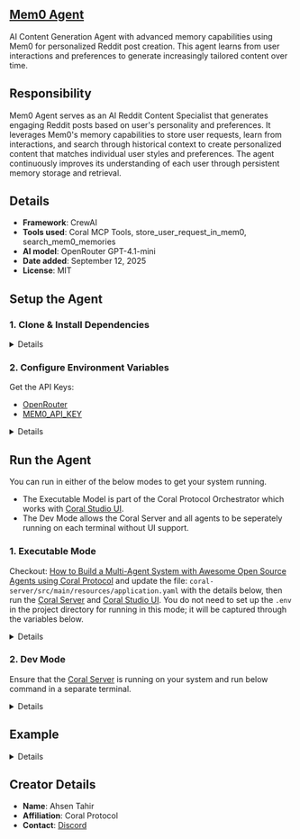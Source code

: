 ## [Mem0 Agent](https://github.com/Coral-Protocol/Coral-Mem0-Agent)
 
AI Content Generation Agent with advanced memory capabilities using Mem0 for personalized Reddit post creation. This agent learns from user interactions and preferences to generate increasingly tailored content over time.

## Responsibility
Mem0 Agent serves as an AI Reddit Content Specialist that generates engaging Reddit posts based on user's personality and preferences. It leverages Mem0's memory capabilities to store user requests, learn from interactions, and search through historical context to create personalized content that matches individual user styles and preferences. The agent continuously improves its understanding of each user through persistent memory storage and retrieval.

## Details
- **Framework**: CrewAI
- **Tools used**: Coral MCP Tools, store_user_request_in_mem0, search_mem0_memories
- **AI model**: OpenRouter GPT-4.1-mini
- **Date added**: September 12, 2025
- **License**: MIT

## Setup the Agent

### 1. Clone & Install Dependencies

<details>  

```bash
# In a new terminal clone the repository:
git clone https://github.com/Coral-Protocol/Coral-Mem0-Agent.git

# Navigate to the project directory:
cd Coral-Mem0-Agent

# Download and run the UV installer, setting the installation directory to the current one
curl -LsSf https://astral.sh/uv/install.sh | env UV_INSTALL_DIR=$(pwd) sh

# Create a virtual environment named `.venv` using UV
uv venv .venv

# Activate the virtual environment
source .venv/bin/activate

# install uv
pip install uv

# Install dependencies from `pyproject.toml` using `uv`:
uv sync
```

</details>

### 2. Configure Environment Variables

Get the API Keys:
- [OpenRouter](https://openrouter.ai/keys)
- [MEM0_API_KEY](https://app.mem0.ai/dashboard/api-keys)

<details>

```bash
# Create .env file in project root
cp -r .env.example .env
```
</details>

## Run the Agent

You can run in either of the below modes to get your system running.  

- The Executable Model is part of the Coral Protocol Orchestrator which works with [Coral Studio UI](https://github.com/Coral-Protocol/coral-studio).  
- The Dev Mode allows the Coral Server and all agents to be seperately running on each terminal without UI support.  

### 1. Executable Mode

Checkout: [How to Build a Multi-Agent System with Awesome Open Source Agents using Coral Protocol](https://github.com/Coral-Protocol/existing-agent-sessions-tutorial-private-temp) and update the file: `coral-server/src/main/resources/application.yaml` with the details below, then run the [Coral Server](https://github.com/Coral-Protocol/coral-server) and [Coral Studio UI](https://github.com/Coral-Protocol/coral-studio). You do not need to set up the `.env` in the project directory for running in this mode; it will be captured through the variables below.

<details>

For Linux or MAC:

```bash
# PROJECT_DIR="/PATH/TO/YOUR/PROJECT"

applications:
  - id: "app"
    name: "Default Application"
    description: "Default application for testing"
    privacyKeys:
      - "default-key"
      - "public"
      - "priv"

registry:
  mem0_agent:
    options:
      - name: "OPENROUTER_API_KEY"
        type: "string"
        description: "OpenRouter API key for the service"
      - name: "MEM0_API_KEY"
        type: "string"
        description: "Mem0 API key for memory management"
    runtime:
      type: "executable"
      command: ["bash", "-c", "${PROJECT_DIR}/run_agent.sh main.py"]
      environment:
        - name: "OPENROUTER_API_KEY"
          from: "OPENROUTER_API_KEY"
        - name: "MEM0_API_KEY"
          from: "MEM0_API_KEY"

```

For Windows, create a powershell command (run_agent.ps1) and run:

```bash
command: ["powershell","-ExecutionPolicy", "Bypass", "-File", "${PROJECT_DIR}/run_agent.ps1","main.py"]
```

</details>

### 2. Dev Mode

Ensure that the [Coral Server](https://github.com/Coral-Protocol/coral-server) is running on your system and run below command in a separate terminal.

<details>

```bash
# Run the agent using `uv`:
uv run main.py
```

You can view the agents running in Dev Mode using the [Coral Studio UI](https://github.com/Coral-Protocol/coral-studio) by running it separately in a new terminal.

</details>


## Example

<details>


```bash
# Input:
Interface Agent: Generate me reddit post about ai in healthcare

# Output:
Post 1:
Title: How AI is Revolutionizing Early Disease Detection in Radiology
Content: Recent breakthroughs in computer vision have enabled AI systems to detect early-stage cancers with 94% accuracy, often catching tumors that human radiologists miss. Google's AI can now identify diabetic retinopathy from retinal photographs, potentially preventing blindness in millions of patients worldwide. The key is training on massive datasets of medical images while maintaining patient privacy through federated learning approaches.
Keywords: #AIHealthcare #MachineLearning #MedicalAI #Radiology #EarlyDetection

Post 2:
Title: The Ethics of AI-Powered Drug Discovery: Balancing Innovation with Access
Content: While AI has accelerated drug discovery from 10-15 years to potentially 3-5 years, we're facing new challenges around intellectual property and access. DeepMind's AlphaFold has open-sourced protein structures, but many AI-discovered drugs remain under strict patents. How do we ensure life-saving AI innovations reach those who need them most?
Keywords: #DrugDiscovery #AIEthics #HealthcareAccess #AlphaFold #MedicalInnovation

Post 3:
Title: My Experience Building an AI Chatbot for Mental Health Support
Content: After 6 months of development, our AI mental health companion has helped 10,000+ users manage anxiety and depression. The biggest challenge wasn't the NLP—it was ensuring the AI knew when to recommend human intervention. We implemented safety triggers and 24/7 crisis protocols. Mental health AI isn't about replacing therapists; it's about providing accessible first-line support when humans aren't available.
Keywords: #MentalHealthAI #Chatbots #HealthcareTech #AIForGood #DigitalTherapy

Post 4:
Title: Why Hospital AI Systems Keep Failing (And How to Fix Them)
Content: Deployed 50+ AI models in healthcare settings. 80% failed within 6 months. The problem isn't the algorithms—it's integration with existing workflows. Doctors won't use systems that add 10 minutes to each patient visit. Successful healthcare AI must be invisible, accurate, and faster than current processes. Focus on augmentation, not replacement.
Keywords: #HealthcareAI #DigitalTransformation #MedicalTechnology #AIImplementation #HealthTech

Post 5:
Title: AI Predicting Heart Attacks 5 Years Before They Happen—Here's How
Content: New research shows AI can analyze standard ECGs to predict future cardiac events with 85% accuracy. The model identifies subtle patterns invisible to cardiologists, potentially saving millions of lives through early intervention. The breakthrough came from training on 1.6 million ECGs combined with long-term patient outcomes. Preventive medicine just got a major upgrade.
Keywords: #CardiacAI #PredictiveMedicine #HeartHealth #MedicalAI #PreventiveCare

Note: This agent learns from your preferences and will personalize future content based on your interaction history and stored memories.
```
</details>


## Creator Details
- **Name**: Ahsen Tahir
- **Affiliation**: Coral Protocol
- **Contact**: [Discord](https://discord.com/invite/Xjm892dtt3)